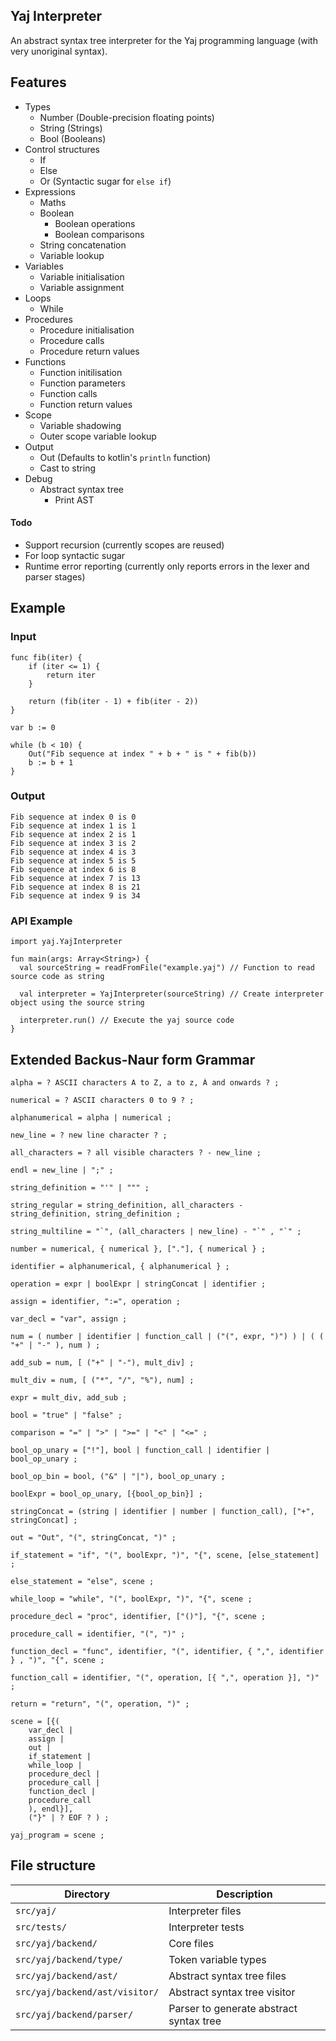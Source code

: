 ## Yaj Interpreter

An abstract syntax tree interpreter for the Yaj programming language (with very unoriginal syntax).
  
## Features
 
- Types
  - Number (Double-precision floating points)
  - String (Strings)
  - Bool (Booleans)
- Control structures
  - If
  - Else
  - Or (Syntactic sugar for `else if`)
- Expressions
  - Maths
  - Boolean
    - Boolean operations
    - Boolean comparisons
  - String concatenation
  - Variable lookup
- Variables
  - Variable initialisation
  - Variable assignment
- Loops
  - While
- Procedures
  - Procedure initialisation
  - Procedure calls
  - Procedure return values
- Functions
  - Function initilisation
  - Function parameters
  - Function calls
  - Function return values
- Scope
  - Variable shadowing
  - Outer scope variable lookup
- Output
  - Out (Defaults to kotlin's `println` function)
  - Cast to string
- Debug
  - Abstract syntax tree
    - Print AST

#### Todo
- Support recursion (currently scopes are reused)
- For loop syntactic sugar
- Runtime error reporting (currently only reports errors in the lexer and parser stages)

## Example

### Input
```
func fib(iter) {
    if (iter <= 1) {
        return iter
    }

    return (fib(iter - 1) + fib(iter - 2))
}

var b := 0

while (b < 10) {
    Out("Fib sequence at index " + b + " is " + fib(b))
    b := b + 1
}
```

### Output
```
Fib sequence at index 0 is 0
Fib sequence at index 1 is 1
Fib sequence at index 2 is 1
Fib sequence at index 3 is 2
Fib sequence at index 4 is 3
Fib sequence at index 5 is 5
Fib sequence at index 6 is 8
Fib sequence at index 7 is 13
Fib sequence at index 8 is 21
Fib sequence at index 9 is 34
```

### API Example

```
import yaj.YajInterpreter

fun main(args: Array<String>) {
  val sourceString = readFromFile("example.yaj") // Function to read source code as string
  
  val interpreter = YajInterpreter(sourceString) // Create interpreter object using the source string
  
  interpreter.run() // Execute the yaj source code
}
```

## Extended Backus-Naur form Grammar
```
alpha = ? ASCII characters A to Z, a to z, À and onwards ? ;

numerical = ? ASCII characters 0 to 9 ? ;

alphanumerical = alpha | numerical ;

new_line = ? new line character ? ;

all_characters = ? all visible characters ? - new_line ;

endl = new_line | ";" ;

string_definition = "'" | """ ;

string_regular = string_definition, all_characters - string_definition, string_definition ;

string_multiline = "`", (all_characters | new_line) - "`" , "`" ;

number = numerical, { numerical }, ["."], { numerical } ;

identifier = alphanumerical, { alphanumerical } ;

operation = expr | boolExpr | stringConcat | identifier ;

assign = identifier, ":=", operation ;

var_decl = "var", assign ;

num = ( number | identifier | function_call | ("(", expr, ")") ) | ( ( "+" | "-" ), num ) ;

add_sub = num, [ ("+" | "-"), mult_div] ;
  
mult_div = num, [ ("*", "/", "%"), num] ;

expr = mult_div, add_sub ;

bool = "true" | "false" ;

comparison = "=" | ">" | ">=" | "<" | "<=" ;

bool_op_unary = ["!"], bool | function_call | identifier | bool_op_unary ;

bool_op_bin = bool, ("&" | "|"), bool_op_unary ;

boolExpr = bool_op_unary, [{bool_op_bin}] ;

stringConcat = (string | identifier | number | function_call), ["+", stringConcat] ;

out = "Out", "(", stringConcat, ")" ;

if_statement = "if", "(", boolExpr, ")", "{", scene, [else_statement] ;

else_statement = "else", scene ;

while_loop = "while", "(", boolExpr, ")", "{", scene ;

procedure_decl = "proc", identifier, ["()"], "{", scene ;

procedure_call = identifier, "(", ")" ;

function_decl = "func", identifier, "(", identifier, { ",", identifier } , ")", "{", scene ;

function_call = identifier, "(", operation, [{ ",", operation }], ")" ;

return = "return", "(", operation, ")" ;

scene = [{(
    var_decl | 
    assign | 
    out | 
    if_statement | 
    while_loop | 
    procedure_decl |
    procedure_call |
    function_decl |
    procedure_call
    ), endl}], 
    ("}" | ? EOF ? ) ;

yaj_program = scene ;
```

## File structure

| Directory                      | Description                             |
| ------------------------------ | --------------------------------------- |
| `src/yaj/`                     | Interpreter files                       |
| `src/tests/`                   | Interpreter tests                       |
| `src/yaj/backend/`             | Core files                              |
| `src/yaj/backend/type/`        | Token variable types                    |
| `src/yaj/backend/ast/`         | Abstract syntax tree files              |
| `src/yaj/backend/ast/visitor/` | Abstract syntax tree visitor            |
| `src/yaj/backend/parser/`      | Parser to generate abstract syntax tree |
